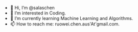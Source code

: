 - 👋 Hi, I’m @salaschen
- 👀 I’m interested in Coding. 
- 🌱 I’m currently learning Machine Learning and Algorithms.
- 📫 How to reach me: ruowei.chen.aus'At'gmail.com.  

<!---
salaschen/salaschen is a ✨ special ✨ repository because its `README.md` (this file) appears on your GitHub profile.
You can click the Preview link to take a look at your changes.
--->
